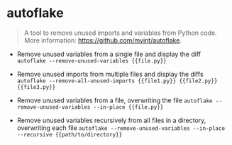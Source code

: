 # autoflake
> A tool to remove unused imports and variables from Python code.
> More information: <https://github.com/myint/autoflake>.

- Remove unused variables from a single file and display the diff
`autoflake --remove-unused-variables {{file.py}}`

- Remove unused imports from multiple files and display the diffs
`autoflake --remove-all-unused-imports {{file1.py}} {{file2.py}} {{file3.py}}`

- Remove unused variables from a file, overwriting the file
`autoflake --remove-unused-variables --in-place {{file.py}}`

- Remove unused variables recursively from all files in a directory, overwriting each file
`autoflake --remove-unused-variables --in-place --recursive {{path/to/directory}}`
